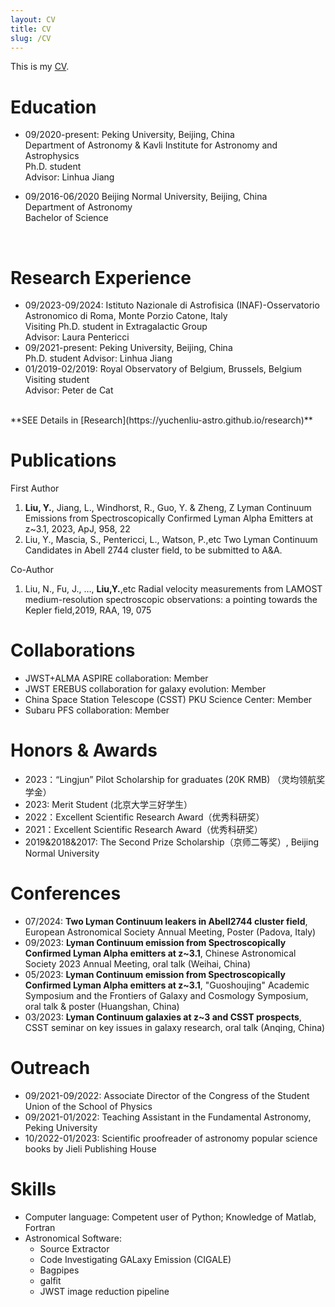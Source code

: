 ```yaml
---
layout: CV
title: CV
slug: /CV
---
```


<p>This is my <a target="_blank" href="{{ "/assets/LiuYuchen_cv.pdf" | absolute_url }}">CV</a>.</p>

# Education
- 09/2020-present:      Peking University, Beijing, China	<br />
Department of Astronomy & Kavli Institute for Astronomy and Astrophysics<br />
Ph.D. student <br />
Advisor: Linhua Jiang<br />

- 09/2016-06/2020      Beijing Normal University, Beijing, China	  <br />
Department of Astronomy	 <br />
Bachelor of Science
<br />

# Research Experience

- 09/2023-09/2024: Istituto Nazionale di Astrofisica (INAF)-Osservatorio Astronomico di Roma, Monte Porzio Catone, Italy <br />
Visiting Ph.D. student in Extragalactic Group <br />
Advisor: Laura Pentericci<br />
- 09/2021-present: Peking University, Beijing, China	 <br />
Ph.D. student
Advisor: Linhua Jiang <br />
-  01/2019-02/2019: Royal Observatory of Belgium, Brussels, Belgium <br />
Visiting student <br />
Advisor: Peter de Cat                                                                 
<br />
**SEE Details in [Research](https://yuchenliu-astro.github.io/research)**

<br />

# Publications

First Author <br />
1.	**Liu, Y.**, Jiang, L., Windhorst, R., Guo, Y. & Zheng, Z 
Lyman Continuum Emissions from Spectroscopically Confirmed Lyman Alpha Emitters at z~3.1, 2023, ApJ, 958, 22 <br />
2.	Liu, Y., Mascia, S., Pentericci, L., Watson, P.,etc
Two Lyman Continuum Candidates in Abell 2744 cluster field, to be submitted to A&A. <br />

Co-Author <br />
1.	Liu, N., Fu, J., …, **Liu,Y.**,etc
Radial velocity measurements from LAMOST medium-resolution spectroscopic observations: a pointing towards the Kepler field,2019, RAA, 19, 075 <br />

# Collaborations

- JWST+ALMA ASPIRE collaboration: Member
- JWST EREBUS collaboration for galaxy evolution: Member
- China Space Station Telescope (CSST) PKU Science Center: Member
- Subaru PFS collaboration: Member

# Honors & Awards

- 2023：“Lingjun” Pilot Scholarship for graduates (20K RMB) （灵均领航奖学金）
- 2023: Merit Student (北京大学三好学生）
- 2022：Excellent Scientific Research Award（优秀科研奖）
- 2021：Excellent Scientific Research Award（优秀科研奖）
- 2019&2018&2017: The Second Prize Scholarship（京师二等奖）, Beijing Normal University

# Conferences

- 07/2024: **Two Lyman Continuum leakers in Abell2744 cluster field**, European Astronomical Society Annual Meeting, Poster (Padova, Italy)
- 09/2023: **Lyman Continuum emission from Spectroscopically Confirmed Lyman Alpha emitters at z~3.1**, Chinese Astronomical Society 2023 Annual Meeting, oral talk (Weihai, China)
- 05/2023: **Lyman Continuum emission from Spectroscopically Confirmed Lyman Alpha emitters at z~3.1**, "Guoshoujing" Academic Symposium and the Frontiers of Galaxy and Cosmology Symposium, oral talk & poster (Huangshan, China)
- 03/2023: **Lyman Continuum galaxies at z~3 and CSST prospects**, CSST seminar on key issues in galaxy research, oral talk (Anqing, China)

# Outreach

- 09/2021-09/2022: Associate Director of the Congress of the Student Union of the School of Physics
- 09/2021-01/2022: Teaching Assistant in the Fundamental Astronomy, Peking University
- 10/2022-01/2023: Scientific proofreader of astronomy popular science books by Jieli Publishing House

# Skills

- Computer language: Competent user of Python; Knowledge of Matlab, Fortran
- Astronomical Software:
  - Source Extractor
  - Code Investigating GALaxy Emission (CIGALE)
  - Bagpipes
  - galfit
  - JWST image reduction pipeline




	




<br />
